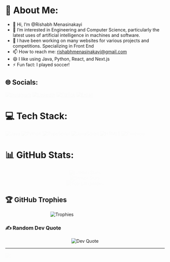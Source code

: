 # 💫 About Me:
- 👋 Hi, I’m @Rishabh Menasinakayi<br> 
- 👀 I’m interested in Engineering and Computer Science, particularly the latest uses of artificial intelligence in machines and software.<br> 
- 🌱 I have been working on many websites for various projects and competitions. Specializing in Front End <br> 
- 📫 How to reach me: [rishabhmenasinakayi@gmail.com](mailto:rishabhmenasinakayi@gmail.com)<br> 
- 😄 I like using Java, Python, React, and Next.js <br> 
- ⚡ Fun fact: I played soccer! <br>

## 🌐 Socials:
[![Instagram](https://img.shields.io/badge/Instagram-%23E4405F.svg?logo=Instagram&logoColor=white)](https://instagram.com/rishabh_menas) 
[![LinkedIn](https://img.shields.io/badge/LinkedIn-%230077B5.svg?logo=linkedin&logoColor=white)](https://linkedin.com/in/rishabh-menasinakayi) 
[![TikTok](https://img.shields.io/badge/TikTok-%23000000.svg?logo=TikTok&logoColor=white)](https://tiktok.com/@rishboy39) 
[![Email](https://img.shields.io/badge/Email-D14836?logo=gmail&logoColor=white)](mailto:rishabhmenasinakayi@gmail.com)

# 💻 Tech Stack:
![Java](https://img.shields.io/badge/java-%23ED8B00.svg?style=for-the-badge&logo=openjdk&logoColor=white) 
![Python](https://img.shields.io/badge/python-3670A0?style=for-the-badge&logo=python&logoColor=ffdd54) 
![TypeScript](https://img.shields.io/badge/typescript-%23007ACC.svg?style=for-the-badge&logo=typescript&logoColor=white) 
![JavaScript](https://img.shields.io/badge/javascript-%23323330.svg?style=for-the-badge&logo=javascript&logoColor=%23F7DF1E) 
![HTML5](https://img.shields.io/badge/html5-%23E34F26.svg?style=for-the-badge&logo=html5&logoColor=white) 
![Firebase](https://img.shields.io/badge/firebase-%23039BE5.svg?style=for-the-badge&logo=firebase)

# 📊 GitHub Stats:
<div align="center">
  <img src="https://github-readme-stats.vercel.app/api?username=Rishboy39&theme=flag-india&hide_border=false&include_all_commits=true&count_private=true" alt="GitHub Stats" style="animation: fadeIn 2s;" />
  <br />
  <img src="https://nirzak-streak-stats.vercel.app/?user=Rishboy39&theme=flag-india&hide_border=false" alt="Streak Stats" style="animation: fadeIn 2s;" />
  <br />
  <img src="https://github-readme-stats.vercel.app/api/top-langs/?username=Rishboy39&theme=flag-india&hide_border=false&include_all_commits=true&count_private=true&layout=compact" alt="Top Languages" style="animation: fadeIn 2s;" />
</div>

## 🏆 GitHub Trophies
<div align="center">
  <img src="https://github-profile-trophy.vercel.app/?username=Rishboy39&theme=radical&no-frame=false&no-bg=true&margin-w=4" alt="Trophies" style="animation: slideIn 2s;" />
</div>

### ✍️ Random Dev Quote
<div align="center">
  <img src="https://quotes-github-readme.vercel.app/api?type=horizontal&theme=gruvbox" alt="Dev Quote" style="animation: bounce 3s infinite;" />
</div>

---
[![](https://visitcount.itsvg.in/api?id=Rishboy39&icon=3&color=1)](https://visitcount.itsvg.in)

<!-- Add animations via CSS -->
<style>
@keyframes fadeIn {
  0% { opacity: 0; }
  100% { opacity: 1; }
}

@keyframes slideIn {
  0% { transform: translateX(-100%); }
  100% { transform: translateX(0); }
}

@keyframes bounce {
  0%, 100% { transform: translateY(0); }
  50% { transform: translateY(-10px); }
}

img {
  animation: fadeIn 2s;
}
</style>
